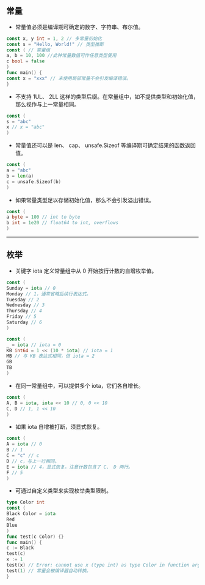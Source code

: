 ## 常量

* 常量值必须是编译期可确定的数字、字符串、布尔值。


```go
const x, y int = 1, 2 // 多常量初始化
const s = "Hello, World!" // 类型推断
const ( // 常量组
a, b = 10, 100 //此种常量数值可作任意类型使用
c bool = false
)
func main() {
const x = "xxx" // 未使⽤局部常量不会引发编译错误。
}
```

* 不⽀持 1UL、 2LL 这样的类型后缀。在常量组中，如不提供类型和初始化值，那么视作与上⼀常量相同。


```go
const (
s = "abc"
x // x = "abc"
)
```


* 常量值还可以是 len、 cap、 unsafe.Sizeof 等编译期可确定结果的函数返回值。



```go    
const (
a = "abc"
b = len(a)
c = unsafe.Sizeof(b)
)
```


* 如果常量类型⾜以存储初始化值，那么不会引发溢出错误。


```go
const (
a byte = 100 // int to byte
b int = 1e20 // float64 to int, overflows
)
```


***


## 枚举


* 关键字 iota 定义常量组中从 0 开始按⾏计数的⾃增枚举值。


```go
const (
Sunday = iota // 0
Monday // 1，通常省略后续⾏表达式。
Tuesday // 2
Wednesday // 3
Thursday // 4
Friday // 5
Saturday // 6
)
```


```go
const (
_ = iota // iota = 0
KB int64 = 1 << (10 * iota) // iota = 1
MB // 与 KB 表达式相同，但 iota = 2
GB
TB
)
```


* 在同⼀常量组中，可以提供多个 iota，它们各⾃增⻓。


```go
const (
A, B = iota, iota << 10 // 0, 0 << 10
C, D // 1, 1 << 10
)
```


* 如果 iota ⾃增被打断，须显式恢复。


```go
const (
A = iota // 0
B // 1
C = "c" // c
D // c，与上⼀⾏相同。
E = iota // 4，显式恢复。注意计数包含了 C、 D 两⾏。
F // 5
)
```


* 可通过⾃定义类型来实现枚举类型限制。


```go
type Color int
const (
Black Color = iota
Red
Blue
)
func test(c Color) {}
func main() {
c := Black
test(c)
x := 1
test(x) // Error: cannot use x (type int) as type Color in function argument
test(1) // 常量会被编译器⾃动转换。
}
```
